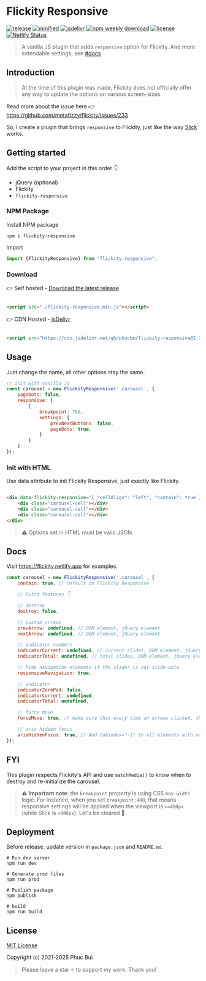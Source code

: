 # Flickity Responsive

[![release](https://badgen.net/github/release/phucbm/flickity-responsive/)](https://github.com/phucbm/flickity-responsive/releases/latest)
[![minified](https://badgen.net/badge/minified/7KB/cyan)](https://www.jsdelivr.com/package/gh/phucbm/flickity-responsive)
[![jsdelivr](https://data.jsdelivr.com/v1/package/gh/phucbm/flickity-responsive/badge?style=rounded)](https://www.jsdelivr.com/package/gh/phucbm/flickity-responsive)
[![npm weekly download](https://badgen.net/npm/dm/flickity-responsive)](https://www.npmjs.com/package/flickity-responsive)
[![license](https://badgen.net/github/license/phucbm/flickity-responsive/)](https://github.com/phucbm/flickity-responsive/blob/main/LICENSE)
[![Netlify Status](https://api.netlify.com/api/v1/badges/9f75e2e8-1ebf-4aa7-83f0-c4fb4942df2e/deploy-status)](https://app.netlify.com/sites/flickity/deploys)

> A vanilla JS plugin that adds `responsive` option for Flickity. And more extendable settings, see [#docs](#docs)

## Introduction

> At the time of this plugin was made, Flickity does not officially offer any way to update the options on various
> screen-sizes.

Read more about the issue here 👉 https://github.com/metafizzy/flickity/issues/233

So, I create a plugin that brings `responsive` to Flickity, just like the
way [Slick](https://kenwheeler.github.io/slick/) works.

## Getting started

Add the script to your project in this order 👇

- jQuery (optional)
- Flickity
- `flickity-responsive`

### NPM Package

Install NPM package

```shell
npm i flickity-responsive
```

Import

```js
import {FlickityResponsive} from "flickity-responsive";
```

### Download

👉 Self hosted - [Download the latest release](https://github.com/phucbm/flickity-responsive/releases/latest)

```html

<script src="./flickity-responsive.min.js"></script>
```

👉 CDN Hosted - [jsDelivr](https://www.jsdelivr.com/package/gh/phucbm/flickity-responsive)

```html

<script src="https://cdn.jsdelivr.net/gh/phucbm/flickity-responsive@2.1.1/flickity-responsive.min.js"></script>
```

## Usage

Just change the name, all other options stay the same.

```js
// init with vanilla JS
const carousel = new FlickityResponsive('.carousel', {
    pageDots: false,
    responsive: [
        {
            breakpoint: 768,
            settings: {
                prevNextButtons: false,
                pageDots: true,
            }
        }
    ]
});
```

### Init with HTML

Use data attribute to init Flickity Responsive, just exactly like Flickity.

```html

<div data-flickity-responsive='{ "cellAlign": "left", "contain": true }'>
    <div class="carousel-cell"></div>
    <div class="carousel-cell"></div>
    <div class="carousel-cell"></div>
</div>
```

> ⚠️ Options set in HTML must be valid JSON.

## Docs

Visit https://flickity.netlify.app for examples.

```js
const carousel = new FlickityResponsive('.carousel', {
    contain: true, // default in Flickity Responsive

    // Extra features 👇

    // destroy
    destroy: false,

    // custom arrows
    prevArrow: undefined, // DOM element, jQuery element
    nextArrow: undefined, // DOM element, jQuery element

    // indicator numbers
    indicatorCurrent: undefined, // current slides, DOM element, jQuery element
    indicatorTotal: undefined, // total slides, DOM element, jQuery element

    // hide navigation elements if the slider is not slide-able
    responsiveNavigation: true,

    // indicator
    indicatorZeroPad: false,
    indicatorCurrent: undefined,
    indicatorTotal: undefined,

    // force move
    forceMove: true, // make sure that every time an arrows clicked, the carousel will move

    // aria hidden focus
    ariaHiddenFocus: true, // Add tabindex="-1" to all elements with or inside aria-hidden="true"
});
```

## FYI

This plugin respects Flickity's API and use `matchMedia()` to know when to destroy and re-initialize the
carousel.

> **⚠️ Important note**: the `breakpoint` property is using CSS `max-width` logic. For instance, when you
> set `breakpoint:480`, that means responsive settings will be applied when the viewport is `<=480px` (while Slick
> is `<480px`). Let's be cleared 💎

## Deployment

Before release, update version in `package.json` and `README.md`.

```shell
# Run dev server
npm run dev

# Generate prod files
npm run prod

# Publish package
npm publish

# build
npm run build
```

## License

[MIT License](https://github.com/phucbm/flickity-responsive/blob/master/LICENSE)

Copyright (c) 2021-2025 Phuc Bui

> Please leave a star ⭐️ to support my work. Thank you!